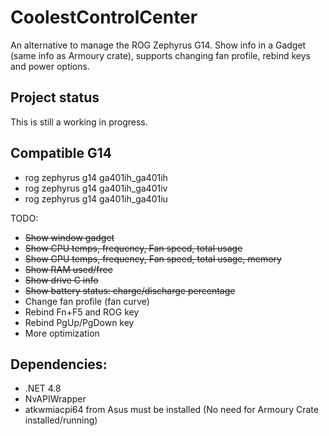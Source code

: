 # CoolestControlCenter
An alternative to manage the ROG Zephyrus G14. Show info in a Gadget (same info as Armoury crate), supports changing fan profile, rebind keys and power options.

## Project status
This is still a working in progress. 

## Compatible G14
- rog zephyrus g14 ga401ih_ga401ih
- rog zephyrus g14 ga401ih_ga401iv
- rog zephyrus g14 ga401ih_ga401iu

TODO:
- ~~Show window gadget~~
- ~~Show CPU temps, frequency, Fan speed, total usage~~
- ~~Show GPU temps, frequency, Fan speed, total usage, memory~~
- ~~Show RAM used/free~~
- ~~Show drive C info~~
- ~~Show battery status: charge/discharge percentage~~
- Change fan profile (fan curve)
- Rebind Fn+F5 and ROG key
- Rebind PgUp/PgDown key
- More optimization

## Dependencies:
- .NET 4.8
- NvAPIWrapper
- atkwmiacpi64 from Asus must be installed (No need for Armoury Crate installed/running)
